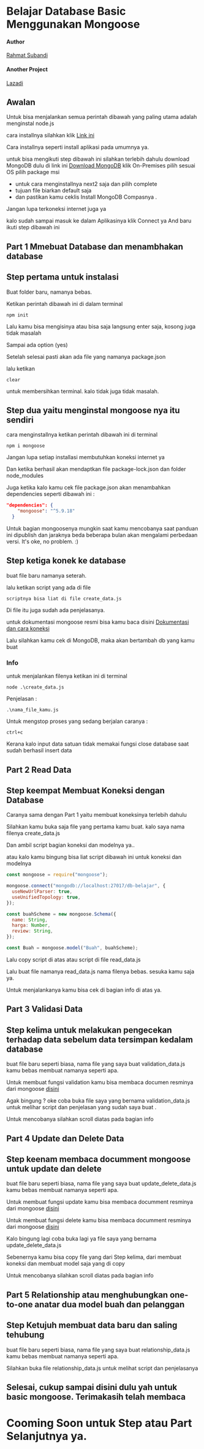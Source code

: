# Belajar Database Basic Menggunakan Mongoose

#### Author

[Rahmat Subandi](https://rhmtin.com/)

#### Another Project

[Lazadi](https://lazadi.rhmtin.com/)

## Awalan

Untuk bisa menjalankan semua perintah dibawah yang paling utama adalah menginstal node.js

cara installnya silahkan klik [Link ini](https://nodejs.org/en/download/)

Cara installnya seperti install aplikasi pada umumnya ya.

untuk bisa mengikuti step dibawah ini silahkan terlebih dahulu download MongoDB dulu di link ini [Download MongoDB](https://www.mongodb.com/try/download/community) klik On-Premises pilih sesuai OS pilih package msi

- untuk cara menginstallnya next2 saja dan pilih complete
- tujuan file biarkan default saja
- dan pastikan kamu ceklis Install MongoDB Compasnya .

Jangan lupa terkoneksi internet juga ya

kalo sudah sampai masuk ke dalam Aplikasinya klik Connect ya
And baru ikuti step dibawah ini

## Part 1 Mmebuat Database dan menambhakan database

## Step pertama untuk instalasi

Buat folder baru, namanya bebas.

Ketikan perintah dibawah ini di dalam terminal

```
npm init
```

Lalu kamu bisa mengisinya atau bisa saja langsung enter saja, kosong juga tidak masalah

Sampai ada option (yes)

Setelah selesai pasti akan ada file yang namanya package.json

lalu ketikan

```
clear
```

untuk membersihkan terminal. kalo tidak juga tidak masalah.

## Step dua yaitu menginstal mongoose nya itu sendiri

cara menginstallnya ketikan perintah dibawah ini di terminal

```
npm i mongoose
```

Jangan lupa setiap installasi membutuhkan koneksi internet ya

Dan ketika berhasil akan mendaptkan file package-lock.json dan folder node_modules

Juga ketika kalo kamu cek file package.json akan menambahkan dependencies seperti dibawah ini :

```json
"dependencies": {
    "mongoose": "^5.9.18"
  }
```

Untuk bagian mongoosenya mungkin saat kamu mencobanya saat panduan ini dipublish dan jaraknya beda beberapa bulan akan mengalami perbedaan versi. It's oke, no problem. :)

## Step ketiga konek ke database

buat file baru namanya seterah.

lalu ketikan script yang ada di file

```
scriptnya bisa liat di file create_data.js
```

Di file itu juga sudah ada penjelasanya.

untuk dokumentasi mongoose resmi bisa kamu baca disini [Dokumentasi dan cara koneksi](https://mongoosejs.com/)

Lalu silahkan kamu cek di MongoDB, maka akan bertambah db yang kamu buat

### Info

untuk menjalankan filenya ketikan ini di terminal

```
node .\create_data.js
```

Penjelasan :

```
.\nama_file_kamu.js
```

Untuk mengstop proses yang sedang berjalan caranya :

```
ctrl+c
```

Kerana kalo input data satuan tidak memakai fungsi close database saat sudah berhasil insert data

## Part 2 Read Data

## Step keempat Membuat Koneksi dengan Database

Caranya sama dengan Part 1 yaitu membuat koneksinya terlebih dahulu

Silahkan kamu buka saja file yang pertama kamu buat. kalo saya nama filenya create_data.js

Dan ambil script bagian koneksi dan modelnya ya..

atau kalo kamu bingung bisa liat script dibawah ini untuk koneksi dan modelnya

```javascript
const mongoose = require("mongoose");

mongoose.connect("mongodb://localhost:27017/db-belajar", {
  useNewUrlParser: true,
  useUnifiedTopology: true,
});

const buahScheme = new mongoose.Schema({
  name: String,
  harga: Number,
  review: String,
});

const Buah = mongoose.model("Buah", buahScheme);
```

Lalu copy script di atas atau script di file read_data.js

Lalu buat file namanya read_data.js nama filenya bebas. sesuka kamu saja ya.

Untuk menjalankanya kamu bisa cek di bagian info di atas ya.

## Part 3 Validasi Data

## Step kelima untuk melakukan pengecekan terhadap data sebelum data tersimpan kedalam database

buat file baru seperti biasa, nama file yang saya buat validation_data.js kamu bebas membuat namanya seperti apa.

Untuk membuat fungsi validation kamu bisa membaca documen resminya dari mongoose [disini](https://mongoosejs.com/docs/validation.html#built-in-validators)

Agak bingung ? oke coba buka file saya yang bernama validation_data.js untuk melihar script dan penjelasan yang sudah saya buat .

Untuk mencobanya silahkan scroll diatas pada bagian info

## Part 4 Update dan Delete Data

## Step keenam membaca documment mongoose untuk update dan delete

buat file baru seperti biasa, nama file yang saya buat update_delete_data.js kamu bebas membuat namanya seperti apa.

Untuk membuat fungsi update kamu bisa membaca documment resminya dari mongoose [disini](https://mongoosejs.com/docs/api/model.html#model_Model.updateOne)

Untuk membuat fungsi delete kamu bisa membaca documment resminya dari mongoose [disini](https://mongoosejs.com/docs/api/model.html#model_Model-deleteOne)

Kalo bingung lagi coba buka lagi ya file saya yang bernama update_delete_data.js

Sebenernya kamu bisa copy file yang dari Step kelima, dari membuat koneksi dan membuat model saja yang di copy

Untuk mencobanya silahkan scroll diatas pada bagian info

## Part 5 Relationship atau menghubungkan one-to-one anatar dua model buah dan pelanggan

## Step Ketujuh membuat data baru dan saling tehubung

buat file baru seperti biasa, nama file yang saya buat relationship_data.js kamu bebas membuat namanya seperti apa.

Silahkan buka file relationship_data.js untuk melihat script dan penjelasanya

## Selesai, cukup sampai disini dulu yah untuk basic mongoose. Terimakasih telah membaca

# Cooming Soon untuk Step atau Part Selanjutnya ya.
